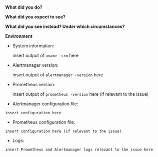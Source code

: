 <!--

    Please do *NOT* ask usage questions in Github issues.

    If your issue is not a feature request or bug report use:
    https://groups.google.com/forum/#!forum/prometheus-users. If
    you are unsure whether you hit a bug, search and ask in the
    mailing list first.

    You can find more information at: https://prometheus.io/community/

-->

**What did you do?**

**What did you expect to see?**

**What did you see instead? Under which circumstances?**

**Environment**

* System information:

	insert output of `uname -srm` here

* Alertmanager version:

	insert output of `alertmanager -version` here

* Prometheus version:

	insert output of `prometheus -version` here (if relevant to the issue)

* Alertmanager configuration file:
```
insert configuration here
```

* Prometheus configuration file:
```
insert configuration here (if relevant to the issue)
```

* Logs:
```
insert Prometheus and Alertmanager logs relevant to the issue here
```

